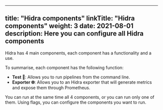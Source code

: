 
---
title: "Hidra components"
linkTitle: "Hidra components"
weight: 3
date: 2021-08-01
description: Here you can configure all Hidra components
---

Hidra has 4 main components, each component has a functionality and a use.

To summarise, each component has the following function:
- **Test 🧪**: Allows you to run pipelines from the command line.
- **Exporter 🌐**: Allows you to an Hidra exporter that will generate metrics and expose them through Prometheus.

You can run at the same time all 4 components, or you can run only one of them. Using flags, you can configure the components you want to run.